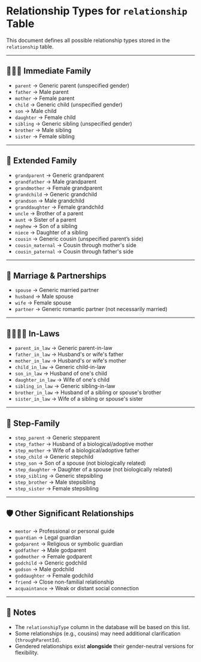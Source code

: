 # Relationship Types for `relationship` Table

This document defines all possible relationship types stored in the `relationship` table.

---

## **👨‍👩‍👧 Immediate Family**

- `parent` → Generic parent (unspecified gender)
- `father` → Male parent
- `mother` → Female parent
- `child` → Generic child (unspecified gender)
- `son` → Male child
- `daughter` → Female child
- `sibling` → Generic sibling (unspecified gender)
- `brother` → Male sibling
- `sister` → Female sibling

---

## **👴 Extended Family**

- `grandparent` → Generic grandparent
- `grandfather` → Male grandparent
- `grandmother` → Female grandparent
- `grandchild` → Generic grandchild
- `grandson` → Male grandchild
- `granddaughter` → Female grandchild
- `uncle` → Brother of a parent
- `aunt` → Sister of a parent
- `nephew` → Son of a sibling
- `niece` → Daughter of a sibling
- `cousin` → Generic cousin (unspecified parent’s side)
- `cousin_maternal` → Cousin through mother's side
- `cousin_paternal` → Cousin through father's side

---

## **💍 Marriage & Partnerships**

- `spouse` → Generic married partner
- `husband` → Male spouse
- `wife` → Female spouse
- `partner` → Generic romantic partner (not necessarily married)

---

## **👨‍👩‍👧‍👦 In-Laws**

- `parent_in_law` → Generic parent-in-law
- `father_in_law` → Husband's or wife's father
- `mother_in_law` → Husband's or wife's mother
- `child_in_law` → Generic child-in-law
- `son_in_law` → Husband of one's child
- `daughter_in_law` → Wife of one's child
- `sibling_in_law` → Generic sibling-in-law
- `brother_in_law` → Husband of a sibling or spouse's brother
- `sister_in_law` → Wife of a sibling or spouse's sister

---

## **🔄 Step-Family**

- `step_parent` → Generic stepparent
- `step_father` → Husband of a biological/adoptive mother
- `step_mother` → Wife of a biological/adoptive father
- `step_child` → Generic stepchild
- `step_son` → Son of a spouse (not biologically related)
- `step_daughter` → Daughter of a spouse (not biologically related)
- `step_sibling` → Generic stepsibling
- `step_brother` → Male stepsibling
- `step_sister` → Female stepsibling

---

## **🛡️ Other Significant Relationships**

- `mentor` → Professional or personal guide
- `guardian` → Legal guardian
- `godparent` → Religious or symbolic guardian
- `godfather` → Male godparent
- `godmother` → Female godparent
- `godchild` → Generic godchild
- `godson` → Male godchild
- `goddaughter` → Female godchild
- `friend` → Close non-familial relationship
- `acquaintance` → Weak or distant social connection

---

## **📝 Notes**

- The `relationshipType` column in the database will be based on this list.
- Some relationships (e.g., cousins) may need additional clarification (`throughParentId`).
- Gendered relationships exist **alongside** their gender-neutral versions for flexibility.
